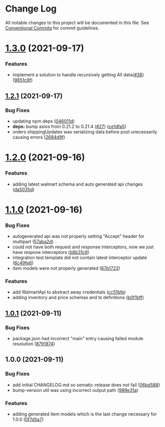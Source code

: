 # Change Log

All notable changes to this project will be documented in this file.
See [Conventional Commits](https://conventionalcommits.org) for commit guidelines.

# [1.3.0](https://github.com/whitebox-co/walmart-marketplace-api/compare/v1.2.1...v1.3.0) (2021-09-17)

### Features

-   implement a solution to handle recursively getting All data([#38](https://github.com/whitebox-co/walmart-marketplace-api/issues/18)) ([9851c9f](https://github.com/whitebox-co/walmart-marketplace-api/commit/9851c9f9904a0daf68a2a0df976ad6ea01cae46b))

## [1.2.1](https://github.com/whitebox-co/walmart-marketplace-api/compare/v1.2.0...v1.2.1) (2021-09-17)

### Bug Fixes

-   updating npm deps ([046011d](https://github.com/whitebox-co/walmart-marketplace-api/commit/046011da72c9f203ede11a609cfeb43c9cac0dc0))
-   **deps:** bump axios from 0.21.2 to 0.21.4 ([#27](https://github.com/whitebox-co/walmart-marketplace-api/issues/27)) ([ce1dfa5](https://github.com/whitebox-co/walmart-marketplace-api/commit/ce1dfa5bd1567505a0a93b21d7ca0b354363a2d5))
-   orders shippingUpdates was serializing data before post unecessarily causing errors ([2684d9f](https://github.com/whitebox-co/walmart-marketplace-api/commit/2684d9f017f44cdbce62f5921ba8ebca57e83fe8))

# [1.2.0](https://github.com/whitebox-co/walmart-marketplace-api/compare/v1.1.0...v1.2.0) (2021-09-16)

### Features

-   adding latest walmart schema and auto generated api changes ([da5035d](https://github.com/whitebox-co/walmart-marketplace-api/commit/da5035dcfeec11f05682db78863572c33a1415d1))

# [1.1.0](https://github.com/whitebox-co/walmart-marketplace-api/compare/v1.0.1...v1.1.0) (2021-09-16)

### Bug Fixes

-   autogenerated api was not properly setting "Accept" header for multipart ([57aba2d](https://github.com/whitebox-co/walmart-marketplace-api/commit/57aba2dffb2229d175b0999a4abe01780af4e3d2))
-   could not have both request and response interceptors, now we just have respone interceptors ([b8b31c9](https://github.com/whitebox-co/walmart-marketplace-api/commit/b8b31c9f63629f57c5b08749dd3ece1928e0e3d6))
-   integration test template did not contain latest interceptor update ([6c49fe6](https://github.com/whitebox-co/walmart-marketplace-api/commit/6c49fe62437b93e4d4a7215c82234394ac43bc9f))
-   item models were not properly generated ([67b1722](https://github.com/whitebox-co/walmart-marketplace-api/commit/67b1722426bcd609ae475858e3ac2fb312cc0596))

### Features

-   add WalmartApi to abstract away credentials ([cc51bfe](https://github.com/whitebox-co/walmart-marketplace-api/commit/cc51bfe59695d9bb1cf3e7f0dfc4090fde1c0213))
-   adding inventory and price schemas and ts definitions ([b0f1bff](https://github.com/whitebox-co/walmart-marketplace-api/commit/b0f1bffad1caaca3de980321742fea021611a2bc))

## [1.0.1](https://github.com/whitebox-co/walmart-marketplace-api/compare/v1.0.0...v1.0.1) (2021-09-11)

### Bug Fixes

-   package.json had incorrect "main" entry causing failed module resolution ([8791874](https://github.com/whitebox-co/walmart-marketplace-api/commit/879187416c8dd47ff8c10c126e1e5b8833ff4500))

## 1.0.0 (2021-09-11)

### Bug Fixes

-   add initial CHANGELOG.md so sematic-release does not fail ([06bd588](https://github.com/whitebox-co/walmart-marketplace-api/commit/06bd588b146533717d05215917cff5c1f5031d35))
-   bump-version util was using incorrect output path ([989e31a](https://github.com/whitebox-co/walmart-marketplace-api/commit/989e31aee1687cabd8172b49abbe63f16c009084))

### Features

-   adding generated item models which is the last change necessary for 1.0.0 ([0f7d5a7](https://github.com/whitebox-co/walmart-marketplace-api/commit/0f7d5a7bdd90dc6f8a76acdac98e3f2ac65c37ac))
